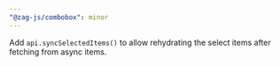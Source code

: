 ```yaml
---
"@zag-js/combobox": minor
---
```


Add `api.syncSelectedItems()` to allow rehydrating the select items after fetching from async items.
